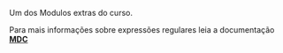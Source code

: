 Um dos Modulos extras do curso.

Para mais informações sobre expressões regulares leia a documentação __[MDC](https://developer.mozilla.org/pt-BR/docs/Web/JavaScript/Guide/Regular_expressions)__ 